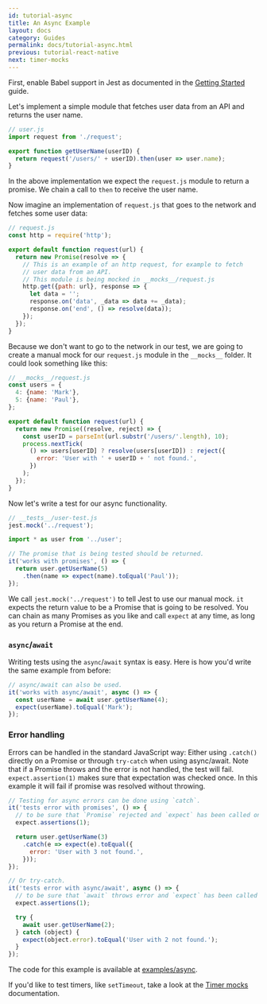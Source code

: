```yaml
---
id: tutorial-async
title: An Async Example
layout: docs
category: Guides
permalink: docs/tutorial-async.html
previous: tutorial-react-native
next: timer-mocks
---
```


First, enable Babel support in Jest as documented in the [Getting Started](/jest/docs/getting-started.html#using-babel) guide.

Let's implement a simple module that fetches user data from an API and
returns the user name.
```js
// user.js
import request from './request';

export function getUserName(userID) {
  return request('/users/' + userID).then(user => user.name);
}
```

In the above implementation we expect the `request.js` module to return a
promise. We chain a call to `then` to receive the user name.

Now imagine an implementation of `request.js` that goes to the network and
fetches some user data:

```js
// request.js
const http = require('http');

export default function request(url) {
  return new Promise(resolve => {
    // This is an example of an http request, for example to fetch
    // user data from an API.
    // This module is being mocked in __mocks__/request.js
    http.get({path: url}, response => {
      let data = '';
      response.on('data', _data => data += _data);
      response.on('end', () => resolve(data));
    });
  });
}
```

Because we don't want to go to the network in our test, we are going to create
a manual mock for our `request.js` module in the `__mocks__` folder.
It could look something like this:

```js
// __mocks__/request.js
const users = {
  4: {name: 'Mark'},
  5: {name: 'Paul'},
};

export default function request(url) {
  return new Promise((resolve, reject) => {
    const userID = parseInt(url.substr('/users/'.length), 10);
    process.nextTick(
      () => users[userID] ? resolve(users[userID]) : reject({
        error: 'User with ' + userID + ' not found.',
      })
    );
  });
}
```

Now let's write a test for our async functionality.
```js
// __tests__/user-test.js
jest.mock('../request');

import * as user from '../user';

// The promise that is being tested should be returned.
it('works with promises', () => {
  return user.getUserName(5)
    .then(name => expect(name).toEqual('Paul'));
});
```

We call `jest.mock('../request')` to tell Jest to use our manual mock. `it` expects the return value to be a Promise that is going to be resolved.
You can chain as many Promises as you like and call `expect` at any time, as
long as you return a Promise at the end.

### `async`/`await`

Writing tests using the `async`/`await` syntax is easy. Here is
how you'd write the same example from before:

```js
// async/await can also be used.
it('works with async/await', async () => {
  const userName = await user.getUserName(4);
  expect(userName).toEqual('Mark');
});
```

### Error handling

Errors can be handled in the standard JavaScript way: Either using `.catch()`
directly on a Promise or through `try-catch` when using async/await. Note that
if a Promise throws and the error is not handled, the test will fail. `expect.assertion(1)` makes sure that expectation was checked once. In this example it will fail if promise was resolved without throwing.

```js
// Testing for async errors can be done using `catch`.
it('tests error with promises', () => {
  // to be sure that `Promise` rejected and `expect` has been called once
  expect.assertions(1); 

  return user.getUserName(3)
    .catch(e => expect(e).toEqual({
      error: 'User with 3 not found.',
    }));
});

// Or try-catch.
it('tests error with async/await', async () => {
  // to be sure that `await` throws error and `expect` has been called once
  expect.assertions(1); 

  try {
    await user.getUserName(2);
  } catch (object) {
    expect(object.error).toEqual('User with 2 not found.');
  }
});
```

The code for this example is available at
[examples/async](https://github.com/facebook/jest/tree/master/examples/async).

If you'd like to test timers, like `setTimeout`, take a look at the
[Timer mocks](/jest/docs/timer-mocks.html) documentation.
